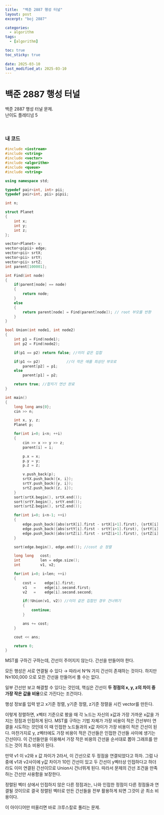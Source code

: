 ```yaml
---
title:  "백준 2887 행성 터널"
layout: post
excerpt: "boj 2887"

categories:
  - algorithm
tags:
  - [algorithm]

toc: true
toc_sticky: true
 
date: 2025-03-10
last_modified_at: 2025-03-10
---
```


# 백준 2887 행성 터널

백준 2887 행성 터널 문제.  
난이도 플레티넘 5

<br>

### 내 코드

```cpp
#include <iostream>
#include <string>
#include <vector>
#include <algorithm>
#include <queue>
#include <string>

using namespace std;

typedef pair<int, int> pii;
typedef pair<int, pii> pipii;

int n;

struct Planet
{
    int x;
    int y;
    int z;
};

vector<Planet> v;
vector<pipii> edge;
vector<pii> srtX;
vector<pii> srtY;
vector<pii> srtZ;
int parent[100001];

int Find(int node)
{
    if(parent[node] == node)
    {
        return node;
    }
    else
    {
        return parent[node] = Find(parent[node]); // root 부모를 반환
    }
}

bool Union(int node1, int node2)
{   
    int p1 = Find(node1);
    int p2 = Find(node2);

    if(p1 == p2) return false; //이미 같은 집합

    if(p1 <= p2)            //더 작은 애를 최상단 부모로
        parent[p2] = p1;
    else
        parent[p1] = p2;

    return true; //합치기 연산 완료
}

int main()
{
    long long ans{0};
    cin >> n;

    int x, y, z;
    Planet p;

    for(int i=0; i<n; ++i)
    {
        cin >> x >> y >> z;
        parent[i] = i;

        p.x = x;
        p.y = y;
        p.z = z;

        v.push_back(p);
        srtX.push_back({x, i});
        srtY.push_back({y, i});
        srtZ.push_back({z, i});
    }
    sort(srtX.begin(), srtX.end());
    sort(srtY.begin(), srtY.end());
    sort(srtZ.begin(), srtZ.end());

    for(int i=0; i<n-1; ++i)
    {
        edge.push_back({abs(srtX[i].first - srtX[i+1].first), {srtX[i].second, srtX[i+1].second}}); //{cost, v1, v2}
        edge.push_back({abs(srtY[i].first - srtY[i+1].first), {srtY[i].second, srtY[i+1].second}});
        edge.push_back({abs(srtZ[i].first - srtZ[i+1].first), {srtZ[i].second, srtZ[i+1].second}});
    }

    sort(edge.begin(), edge.end()); //cost 순 정렬 

    long long   cost;
    int         len = edge.size();
    int         v1, v2;

    for(int i=0; i<len; ++i)
    {
        cost =    edge[i].first;
        v1   =    edge[i].second.first;
        v2   =    edge[i].second.second;

        if(!Union(v1, v2)) //이미 같은 집합인 경우 건너뛰기
        {
            continue;
        }

        ans += cost;
    }

    cout << ans;

    return 0;
}
```

MST를 구하긴 구하는데,
간선이 주어지지 않는다. 간선을 만들어야 한다.

모든 행성은 서로 연결될 수 있다 → 따라서 N^N 가지 간선이 존재하는 것이다. 하지만 N≤100,000 으로 
모든 간선을 만들어서 풀 수는 없다.

일부 간선만 보고 해결할 수 있다는 것인데,
핵심은 간선이 **두 정점의 x, y, z의 차이 중 가장 작은 값을 비용**으로 가진다는 조건이다.

행성 정보를 입력 받고 x기준 정렬, y기준 정렬, z기준 정렬을 시킨 vector를 만든다.

이렇게 정렬하면,
x벡터 기준으로 봤을 때 각 노드는 자신의 x값과 가장 가까운 x값을 가지는 정점과 인접하게 된다.
MST를 구하는 기법 자체가 가장 비용이 적은 간선부터 연결을 시도하는 것인데
이 때 인접한 노드들과의 x값 차이가 가장 비용이 적은 간선이 된다.
마찬가지로 y, z벡터에도 가장 비용이 적은 간선들은 인접한 간선들 사이에 생기는 간선이다. 이 간선들만을 이용해서 가장 작은 비용의 간선을 순서대로 뽑아 그래프를 만드는 것이 최소 비용이 된다.

만약 v1 이 v2와 x 값 차이가 2라서, 이 간선으로 두 정점을 연결되었다고 하자.
그럼 나중에 v1과 v2사이에 y값 차이가 10인 간선이 있고 두 간선이 y벡터상 인접하다고 하더라도
이미 연결된 간선이므로 Union시 건너뛰게 된다. 따라서 문제의 간선 조건을 만족하는 간선만 사용함을 보장한다.

정렬된 벡터 상에서 인접하지 않은 다른 정점과는, 나와 인접한 정점이 다른 정점들과 연결될 것이므로 
결국 정렬된 벡터로 만든 간선들을 전부 활용하게 되면 그것이 곧 최소 비용이다.

이 아이디어만 떠올리면 바로 크루스칼로 풀리는 문제.